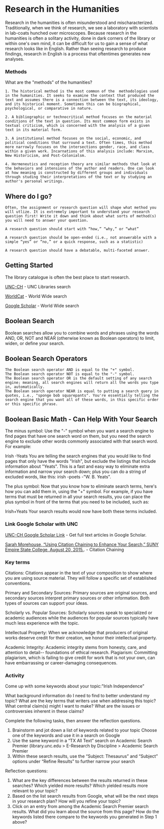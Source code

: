 # Research in the Humanities

Research in the humanities is often misunderstood and mischaracterized. Traditionally, when we think of research, we see a laboratory with scientists in lab-coats hunched over microscopes. Because research in the humanities is often a solitary activity, done in dark corners of the library or within one's own mind, it can be difficult for us to gain a sense of what research looks like in English. Rather than seeing research to produce findings, research in English is a process that oftentimes generates new analyses. 


### Methods

What are the "methods" of the humanities?

```
1. The historical method is the most common of the  methodologies used in the humanities. It seeks to examine the context that produced the text and assumes there is a connection between the text, its ideology, and its historical moment. Sometimes this can be biographical, psychological, or comparative in nature.

2. A bibliographic or technocritical method focuses on the material conditions of the text in question. Its most common form exists in textual criticism, which is concerned with the analysis of a given text in its material form. 

3. A institutional method focuses on the social, economic, and political conditions that surround a text. Often times, this method more narrowly focuses on the intersections gender, race, and class within a given work. Incarnations of this analysis include: Marxism, New Historicism, and Post-Colonialsm. 

4. Hermeneutics and reception theory are similar methods that look at the behaviors and intensions of the author and readers. One can look at how meaning is constructed by different groups and individuals through studing their interpretations of the text or by studying an author's personal writings. 
```

## Where do I go?

```
Often, the assignment or research question will shape what method you will utlize. It is extremely important to understand your research question first! Write it down and think about what sorts of method(s) you will need to answer your question.

A research question should start with “how,” “why,” or “what” 

A research question should be open-ended (i.e., not answerable with a simple “yes” or “no,” or a quick response, such as a statistic)

A research question should have a debatable, multi-faceted answer.

```

## Getting Started

The library catalogue is often the best place to start research. 

[UNC-CH](https://library.unc.edu) - UNC Libraries search

[WorldCat](https://www.worldcat.org) - World Wide search

[Google Scholar](https://scholar.google.com) - World Wide search

## Boolean Search

Boolean searches allow you to combine words and phrases using the words AND, OR, NOT and NEAR (otherwise known as Boolean operators) to limit, widen, or define your search. 

## Boolean Search Operators

```
The Boolean search operator AND is equal to the "+" symbol.
The Boolean search operator NOT is equal to the "-" symbol.
The Boolean search operator OR is the default setting of any search engine; meaning, all search engines will return all the words you type in, automatically.
The Boolean search operator NEAR is equal to putting a search query in quotes, i.e., "sponge bob squarepants". You're essentially telling the search engine that you want all of these words, in this specific order or this specific phrase.
```


## Boolean Basic Math - Can Help With Your Search

The minus symbol:
Use the "-" symbol when you want a search engine to find pages that have one search word on them, but you need the search engine to exclude other words commonly associated with that search word. For example:

Irish -Yeats
You are telling the search engines that you would like to find pages that only have the words "Irish", but exclude the listings that include information about "Yeats". This is a fast and easy way to eliminate extra information and narrow your search down; plus you can do a string of excluded words, like this: irish -poets -"W. B. Yeats".

The plus symbol:
Now that you know how to eliminate search terms, here's how you can add them in, using the "+" symbol. For example, if you have terms that must be returned in all your search results, you can place the plus symbol in front of the terms that you need to be included, such as:

Irish+Yeats
Your search results would now have both these terms included.

<!--  -->

### Link Google Scholar with UNC


[UNC-CH Google Scholar Link](https://library.unc.edu/find/googlescholar/) - Get full text articles in Google Scholar. 

[Sarah Morehouse, “Using Citation Chaining to Enhance Your Search,” SUNY Empire State College, August 20, 2015.](http://subjectguides.esc.edu/researchskillstutorial/citationchain). - Citation Chaining



### Key terms

Citations: Citations appear in the text of your composition to show where you are using source material. They will follow a specific set of established conventions. 

Primary and Secondary Sources: Primary sources are original sources, and secondary sources interpret primary sources or other information.  Both types of  sources can support your ideas.

Scholarly vs. Popular Sources: Scholarly sources speak to specialized or academic audiences while the audiences for popular sources typically have much less experience with the topic.

Intellectual Property: When we acknowledge that producers of original works deserve credit for their creation, we honor their intellectual property. 

Academic Integrity: Academic integrity stems from honesty, care, and attention to detail-- foundations of ethical research.
Plagiarism: Committing plagiarism, which is failing to give credit for work that is not your own, can have embarrassing or career-damaging consequences.



### Activity

Come up with some keywords about your topic:"Irish Independence"

What background information do I need to find to better understand my topic? 
What are the key terms that writers use when addressing this topic?
What central claim(s) might I want to make?  What are the issues or controversies inherent in these claims?


Complete the following tasks, then answer the reflection questions.
1. Brainstorm and jot down a list of keywords related to your topic Choose one of the keywords and use it in a search on Google
2. Use the same keyword in a “TX All Text” search on Academic Search Premier (library.unc.edu > E-Research by Discipline > Academic Search Premier
3. Within these search results, use the “Subject: Thesaurus” and “Subject” options under “Refine Results” to further narrow your search

Reflection questions:

1. What are the key differences between the results returned in these searches? Which yielded more results? Which yielded results more relevant to your topic?
2. Based on the list search results from Google, what will be the next steps in your research plan? How will you refine your topic?
3. Click on an entry from among the Academic Search Premier search results.  What did you learn about the source from this page?  How do the keywords listed there compare to the keywords you generated in Step 1 above?



